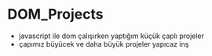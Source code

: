 # DOM_Projects
- javascript ile dom çalışırken yaptığım küçük çaplı projeler
- çapımız büyücek ve daha büyük projeler yapıcaz inş
